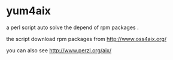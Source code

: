 yum4aix
=======

a perl script auto solve the depend of rpm packages .

the script download rpm packages from http://www.oss4aix.org/

you can also see http://www.perzl.org/aix/


